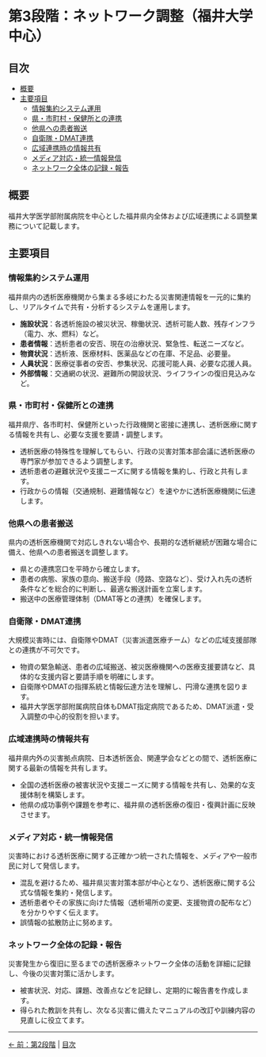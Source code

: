 # 第3段階：ネットワーク調整（福井大学中心）

## 目次

- [概要](#概要)
- [主要項目](#主要項目)
  - [情報集約システム運用](#情報集約システム運用)
  - [県・市町村・保健所との連携](#県市町村保健所との連携)
  - [他県への患者搬送](#他県への患者搬送)
  - [自衛隊・DMAT連携](#自衛隊dmat連携)
  - [広域連携時の情報共有](#広域連携時の情報共有)
  - [メディア対応・統一情報発信](#メディア対応統一情報発信)
  - [ネットワーク全体の記録・報告](#ネットワーク全体の記録報告)

## 概要

福井大学医学部附属病院を中心とした福井県内全体および広域連携による調整業務について記載します。

## 主要項目

### 情報集約システム運用

福井県内の透析医療機関から集まる多岐にわたる災害関連情報を一元的に集約し、リアルタイムで共有・分析するシステムを運用します。

- **施設状況**：各透析施設の被災状況、稼働状況、透析可能人数、残存インフラ（電力、水、燃料）など。
- **患者情報**：透析患者の安否、現在の治療状況、緊急性、転送ニーズなど。
- **物資状況**：透析液、医療材料、医薬品などの在庫、不足品、必要量。
- **人員状況**：医療従事者の安否、参集状況、応援可能人員、必要な応援人員。
- **外部情報**：交通網の状況、避難所の開設状況、ライフラインの復旧見込みなど。

### 県・市町村・保健所との連携

福井県庁、各市町村、保健所といった行政機関と密接に連携し、透析医療に関する情報を共有し、必要な支援を要請・調整します。

- 透析医療の特殊性を理解してもらい、行政の災害対策本部会議に透析医療の専門家が参加できるよう調整します。
- 透析患者の避難状況や支援ニーズに関する情報を集約し、行政と共有します。
- 行政からの情報（交通規制、避難情報など）を速やかに透析医療機関に伝達します。

### 他県への患者搬送

県内の透析医療機関で対応しきれない場合や、長期的な透析継続が困難な場合に備え、他県への患者搬送を調整します。

- 県との連携窓口を平時から確立します。
- 患者の病態、家族の意向、搬送手段（陸路、空路など）、受け入れ先の透析条件などを総合的に判断し、最適な搬送計画を立案します。
- 搬送中の医療管理体制（DMAT等との連携）を確保します。

### 自衛隊・DMAT連携

大規模災害時には、自衛隊やDMAT（災害派遣医療チーム）などの広域支援部隊との連携が不可欠です。

- 物資の緊急輸送、患者の広域搬送、被災医療機関への医療支援要請など、具体的な支援内容と要請手順を明確にします。
- 自衛隊やDMATの指揮系統と情報伝達方法を理解し、円滑な連携を図ります。
- 福井大学医学部附属病院自体もDMAT指定病院であるため、DMAT派遣・受入調整の中心的役割を担います。

### 広域連携時の情報共有

福井県内外の災害拠点病院、日本透析医会、関連学会などとの間で、透析医療に関する最新の情報を共有します。

- 全国の透析医療の被害状況や支援ニーズに関する情報を共有し、効果的な支援体制を構築します。
- 他県の成功事例や課題を参考に、福井県の透析医療の復旧・復興計画に反映させます。

### メディア対応・統一情報発信

災害時における透析医療に関する正確かつ統一された情報を、メディアや一般市民に対して発信します。

- 混乱を避けるため、福井県災害対策本部が中心となり、透析医療に関する公式な情報を集約・発信します。
- 透析患者やその家族に向けた情報（透析場所の変更、支援物資の配布など）を分かりやすく伝えます。
- 誤情報の拡散防止に努めます。

### ネットワーク全体の記録・報告

災害発生から復旧に至るまでの透析医療ネットワーク全体の活動を詳細に記録し、今後の災害対策に活かします。

- 被害状況、対応、課題、改善点などを記録し、定期的に報告書を作成します。
- 得られた教訓を共有し、次なる災害に備えたマニュアルの改訂や訓練内容の見直しに役立てます。

---
[← 前：第2段階](02-facility-response.md) | [目次](index.md)
